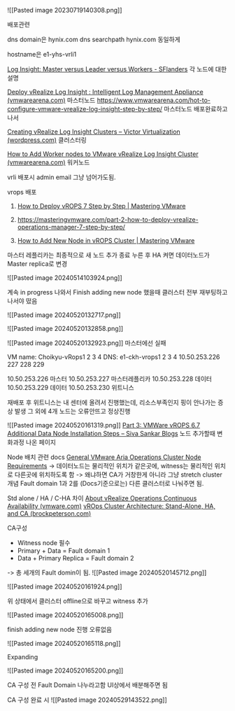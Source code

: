 
![[Pasted image 20230719140308.png]]

배포관련

dns domain은 hynix.com
dns searchpath hynix.com 동일하게

hostname은 e1-yhs-vrli1


[Log Insight: Master versus Leader versus Workers - SFlanders](https://sflanders.net/2018/03/08/log-insight-master-versus-leader-versus-workers/)
각 노드에 대한 설명


[Deploy vRealize Log Insight : Intelligent Log Management Appliance (vmwarearena.com)](https://www.vmwarearena.com/deploy-vrealize-log-insight-intelligent-log-management/)
마스터노드
https://www.vmwarearena.com/hot-to-configure-vmware-vrealize-log-insight-step-by-step/
마스터노드 배포완료하고나서

[Creating vRealize Log Insight Clusters – Victor Virtualization (wordpress.com)](https://wuchikin.wordpress.com/2022/06/14/creating-vrealize-log-insight-clusters/)
클러스터링

[How to Add Worker nodes to VMware vRealize Log Insight Cluster (vmwarearena.com)](https://www.vmwarearena.com/how-to-add-worker-nodes-to-vmware-vrealize-log-insight-cluster/)
워커노드

vrli 배포시 admin email 그냥 넘어가도됨.


vrops 배포

1. [How to Deploy vROPS 7 Step by Step | Mastering VMware](https://masteringvmware.com/part-1-how-to-deploy-vrealize-operations-manager-7-step-by-step/)

2. https://masteringvmware.com/part-2-how-to-deploy-vrealize-operations-manager-7-step-by-step/

3. [How to Add New Node in vROPS Cluster | Mastering VMware](https://masteringvmware.com/how-to-add-new-node-in-vrops-cluster/)

마스터 레플리카는 최종적으로 새 노드 추가 종료 누른 후 HA 켜면 데이터노드가 Master replica로 변경


![[Pasted image 20240514103924.png]]

계속 in progress 나와서
Finish adding new node 했을때 클러스터 전부 재부팅하고나서야 떴음

![[Pasted image 20240520132717.png]]

![[Pasted image 20240520132858.png]]

![[Pasted image 20240520132923.png]]
마스터에선 실패







VM name: Choikyu-vRops1 2 3 4
DNS: e1-ckh-vrops1 2 3 4
10.50.253.226 227 228 229

10.50.253.226 마스터
10.50.253.227 마스터레플리카
10.50.253.228 데이터
10.50.253.229 데이터
10.50.253.230 위트니스


재배포 후 위트니스는 내 센터에 올려서 진행했는데, 리소스부족인지 핑이 안나가는 증상 발생
그 외에 4개 노드는 오류안뜨고 정상진행

![[Pasted image 20240520161319.png]]
[Part 3: VMWare vROPS 6.7 Additional Data Node Installation Steps – Siva Sankar Blogs](https://sivasankar.org/2018/1804/part-3-vmware-vrops-6-7-additional-data-node-installation-steps/)
노드 추가할때 변화과정 나온 페이지



Node 배치 관련 docs
[General VMware Aria Operations Cluster Node Requirements](https://docs.vmware.com/en/VMware-Aria-Operations/8.16/Getting-Started-Operations/GUID-35DC1E13-8CCC-42FE-90A8-73A417DEE625.html)
-> 데이터노드는 물리적인 위치가 같은곳에, witness는 물리적인 위치로 다른곳에 위치하도록 함
-> 왜냐하면 CA가 거창한게 아니라 그냥 stretch cluster개념
Fault domain 1과 2를 (Docs기준으로는) 다른 클러스터로 나눠주면 됨.


Std alone / HA / C-HA 차이
[About vRealize Operations Continuous Availability (vmware.com)](https://docs.vmware.com/en/vRealize-Operations/8.10/com.vmware.vcom.vapp.doc/GUID-FB1E9F9D-BFA8-4257-8D0A-A709995F997B.html#GUID-FB1E9F9D-BFA8-4257-8D0A-A709995F997B)
[vROps Cluster Architecture: Stand-Alone, HA, and CA (brockpeterson.com)](https://www.brockpeterson.com/post/vrops-cluster-architecture-ha-and-ca)

CA구성

- Witness node 필수
- Primary + Data = Fault domain 1
- Data + Primary Replica = Fault domain 2

-> 총 세개의 Fault domin이 됨. 
![[Pasted image 20240520145712.png]]

![[Pasted image 20240520161924.png]]

위 상태에서 클러스터 offline으로 바꾸고 witness 추가

![[Pasted image 20240520165008.png]]

finish adding new node 진행
오류없음

![[Pasted image 20240520165118.png]]

Expanding

![[Pasted image 20240520165200.png]]



CA 구성 전 Fault Domain 나누라고함
UI상에서 배분해주면 됨


CA 구성 완료 시
![[Pasted image 20240529143522.png]]